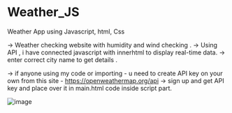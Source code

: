 # Weather_JS
Weather App using Javascript, html, Css

-> Weather checking website with humidity and wind checking . 
-> Using API , i have connected javascript with innerhtml to display real-time data.
-> enter correct city name to get details . 

-> if anyone using my code or importing - u need to create API key on your own from this site - https://openweathermap.org/api
-> sign up and get API key and place over it in main.html code inside script part. 

![image](https://github.com/dineshkumarDK47/Weather_JS/assets/65418912/8a4ecc1c-f799-4134-b926-e5c0db2da89d)


